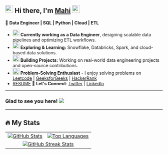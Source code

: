 ## <img src="https://github.com/Mahikolhe23/Mahikolhe23/blob/main/Assets/emoji.gif" width="25" height="25" /> Hi there, I'm [Mahi](https://github.com/Mahikolhe23) <img src="https://github.com/Mahikolhe23/Mahikolhe23/blob/main/Assets/wavinghand.gif" width="25" height="25"/>  

🚀 **Data Engineer | SQL | Python | Cloud | ETL**  

- <img src="https://github.com/Mahikolhe23/Mahikolhe23/blob/main/Assets/developer.gif" width="21" height="21"/> **Currently working as a Data Engineer**, designing scalable data pipelines and optimizing ETL workflows.  
- <img src="https://github.com/Mahikolhe23/Mahikolhe23/blob/main/Assets/lightning.gif" width="21" height="21"/> **Exploring & Learning:** Snowflake, Databricks, Spark, and cloud-based data solutions.  
- <img src="https://github.com/Mahikolhe23/Mahikolhe23/blob/main/Assets/laptop.gif" width="21" height="21"/> **Building Projects:** Working on real-world data engineering projects and open-source contributions.  
- <img src="https://github.com/Mahikolhe23/Mahikolhe23/blob/main/Assets/message.gif" width="21" height="21"/> **Problem-Solving Enthusiast** - I enjoy solving problems on  
  [Leetcode](https://leetcode.com/Mahikolhe/) | [GeeksforGeeks](https://auth.geeksforgeeks.org/user/mkolhe23/) | [HackerRank](https://www.hackerrank.com/mahikolhe23)  
- [RESUME](https://drive.google.com/file/d/1-WrMbHTMcUNiJfYkC3sL-Zu4LHO_HOiI/view?usp=sharing)
📢 **Let's Connect**: [Twitter](https://twitter.com/mahikolhe) | [LinkedIn](https://www.linkedin.com/in/mahikolhe/)  

---

### Glad to see you here! ![](https://visitor-badge.laobi.icu/badge?page_id=Mahikolhe23.Mahikolhe23)  

---

## :fire: My Stats  

<table>
  <tr>
    <td>
      <a href="https://github.com/anuraghazra/github-readme-stats"> <img src="https://github-readme-stats-arasgungore.vercel.app/api?username=Mahikolhe23&hide_border=true&show_icons=true&count_private=true&theme=github_dark" alt="GitHub Stats" /> </a>
    </td>
    <td>
      <a href="https://github.com/anuraghazra/github-readme-stats"> <img src="https://github-readme-stats-arasgungore.vercel.app/api/top-langs/?username=Mahikolhe23&hide_border=true&langs_count=8&layout=compact&count_private=true&theme=github_dark" alt="Top Languages" /> </a>
    </td>
  </tr>
  <tr>
    <td colspan=2 align="center">
      <a href="https://git.io/streak-stats"> <img src="http://github-readme-streak-stats.herokuapp.com?user=Mahikolhe23&hide_border=true&currStreakLabel=000000&date_format=j%20M%5B%20Y%5D&theme=github_dark" alt="GitHub Streak Stats" /> </a>
    </td>
  </tr>
</table>  
